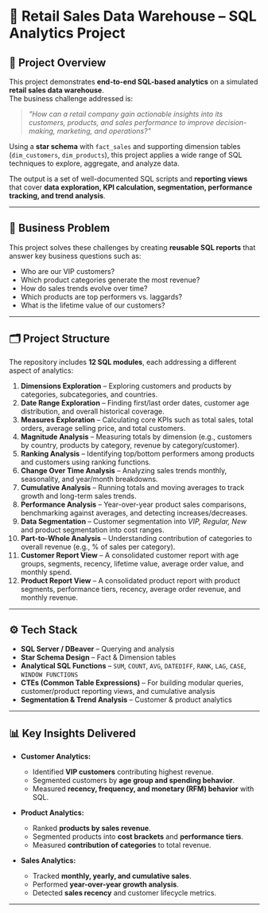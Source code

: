 # 🛒 Retail Sales Data Warehouse – SQL Analytics Project  

## 📌 Project Overview  
This project demonstrates **end-to-end SQL-based analytics** on a simulated **retail sales data warehouse**.  
The business challenge addressed is:  

> *"How can a retail company gain actionable insights into its customers, products, and sales performance to improve decision-making, marketing, and operations?"*  

Using a **star schema** with `fact_sales` and supporting dimension tables (`dim_customers`, `dim_products`), this project applies a wide range of SQL techniques to explore, aggregate, and analyze data.  

The output is a set of well-documented SQL scripts and **reporting views** that cover **data exploration, KPI calculation, segmentation, performance tracking, and trend analysis**.  

---

## 🎯 Business Problem    
This project solves these challenges by creating **reusable SQL reports** that answer key business questions such as:  
- Who are our VIP customers?  
- Which product categories generate the most revenue?  
- How do sales trends evolve over time?  
- Which products are top performers vs. laggards?  
- What is the lifetime value of our customers?  

---

## 🗂️ Project Structure  

The repository includes **12 SQL modules**, each addressing a different aspect of analytics:  

1. **Dimensions Exploration** – Exploring customers and products by categories, subcategories, and countries.  
2. **Date Range Exploration** – Finding first/last order dates, customer age distribution, and overall historical coverage.  
3. **Measures Exploration** – Calculating core KPIs such as total sales, total orders, average selling price, and total customers.  
4. **Magnitude Analysis** – Measuring totals by dimension (e.g., customers by country, products by category, revenue by category/customer).  
5. **Ranking Analysis** – Identifying top/bottom performers among products and customers using ranking functions.  
6. **Change Over Time Analysis** – Analyzing sales trends monthly, seasonality, and year/month breakdowns.  
7. **Cumulative Analysis** – Running totals and moving averages to track growth and long-term sales trends.  
8. **Performance Analysis** – Year-over-year product sales comparisons, benchmarking against averages, and detecting increases/decreases.  
9. **Data Segmentation** – Customer segmentation into *VIP, Regular, New* and product segmentation into cost ranges.  
10. **Part-to-Whole Analysis** – Understanding contribution of categories to overall revenue (e.g., % of sales per category).  
11. **Customer Report View** – A consolidated customer report with age groups, segments, recency, lifetime value, average order value, and monthly spend.
12. **Product Report View** – A consolidated product report with product segments, performance tiers, recency, average order revenue, and monthly revenue.  

---

## ⚙️ Tech Stack  

- **SQL Server / DBeaver** – Querying and analysis  
- **Star Schema Design** – Fact & Dimension tables  
- **Analytical SQL Functions** – `SUM`, `COUNT`, `AVG`, `DATEDIFF`, `RANK`, `LAG`, `CASE`, `WINDOW FUNCTIONS`  
- **CTEs (Common Table Expressions)** – For building modular queries, customer/product reporting views, and cumulative analysis  
- **Segmentation & Trend Analysis** – Customer & product analytics  

---

## 📊 Key Insights Delivered  

- **Customer Analytics:**  
  - Identified **VIP customers** contributing highest revenue.  
  - Segmented customers by **age group and spending behavior**.  
  - Measured **recency, frequency, and monetary (RFM) behavior** with SQL.  

- **Product Analytics:**  
  - Ranked **products by sales revenue**.  
  - Segmented products into **cost brackets** and **performance tiers**.  
  - Measured **contribution of categories** to total revenue.  

- **Sales Analytics:**  
  - Tracked **monthly, yearly, and cumulative sales**.  
  - Performed **year-over-year growth analysis**.  
  - Detected **sales recency** and customer lifecycle metrics.  

---
